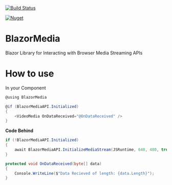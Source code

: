 [![Build Status](https://dev.azure.com/rawriclark/BlazorMedia/_apis/build/status/BlazorMedia-CI?branchName=master)](https://dev.azure.com/rawriclark/BlazorMedia/_build/latest?definitionId=1&branchName=master)

[![Nuget](https://www.nuget.org/packages/BlazorMedia/)](https://img.shields.io/nuget/v/BlazorMedia)

# BlazorMedia
Blazor Library for Interacting with Browser Media Streaming APIs

# How to use

In your Component
```C#
@using BlazorMedia
```
```C#
@if (BlazorMediaAPI.Initialized)
{
    <VideoMedia OnDataReceived="@OnDataReceived" />
}
```
**Code Behind**

```C#
if (!BlazorMediaAPI.Initialized)
{
    await BlazorMediaAPI.InitializeMediaStream(JSRuntime, 640, 480, true);
}
```

```C#
protected void OnDataReceived(byte[] data)
{
    Console.WriteLine($"Data Recieved of length: {data.Length}");
}
```
